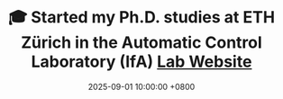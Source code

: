 ---
title: >-
    🎓 Started my Ph.D. studies at ETH Zürich in the Automatic Control Laboratory (IfA)
    <a href="https://control.ee.ethz.ch/" target="_blank">Lab Website <i class="fas fa-angle-double-right"></i></a>
date: 2025-09-01 10:00:00 +0800
---